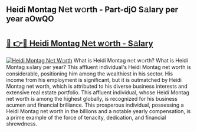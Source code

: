 ## Heidi Montag N𝚎t w𝚘rth - Part-djO S𝚊lary per year aOwQO

# <h2><a href="http://gc0bwz.nevu.top/?p=Heidi+Montag">🔗 👉🔴 Heidi Montag N𝚎t w𝚘rth - S𝚊lary</a></h2>

[![Heidi Montag N𝚎t W𝚘rth](https://i.imgur.com/Oavwk0R.jpeg)](http://gc0bwz.nevu.top/?p=Heidi+Montag)
What is Heidi Montag n𝚎t w𝚘rth? What is Heidi Montag s𝚊lary per year?
This affluent individual's Heidi Montag net worth is considerable, positioning him among the wealthiest in his sector. His income from his employment is significant, but it is outmatched by Heidi Montag net worth, which is attributed to his diverse business interests and extensive real estate portfolio. This affluent individual, whose Heidi Montag net worth is among the highest globally, is recognized for his business acumen and financial brilliance. This prosperous individual, possessing a Heidi Montag net worth in the billions and a notable yearly compensation, is a prime example of the force of tenacity, dedication, and financial shrewdness.
